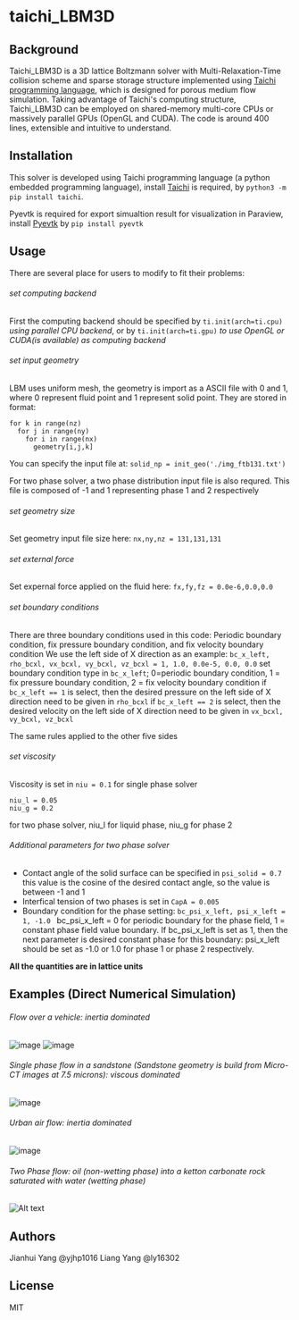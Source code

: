 # taichi_LBM3D
## Background
Taichi_LBM3D is a 3D lattice Boltzmann solver with Multi-Relaxation-Time collision scheme and sparse storage structure implemented using [Taichi programming language](https://github.com/taichi-dev/taichi), which is designed for porous medium flow simulation. Taking advantage of Taichi's computing structure, Taichi_LBM3D can be employed on shared-memory multi-core CPUs or massively parallel GPUs (OpenGL and CUDA). The code is around 400 lines, extensible and intuitive to understand.

## Installation
This solver is developed using Taichi programming language (a python embedded programming language), install [Taichi](https://github.com/taichi-dev/taichi) is required, by `python3 -m pip install taichi`.  

Pyevtk is required for export simualtion result for visualization in Paraview, install [Pyevtk](https://pypi.org/project/pyevtk/) by `pip install pyevtk`

## Usage
There are several place for users to modify to fit their problems:
###### set computing backend
First the computing backend should be specified by `ti.init(arch=ti.cpu)` *using parallel CPU backend*, or by `ti.init(arch=ti.gpu)` *to use OpenGL or CUDA(is available) as computing backend*
###### set input geometry
LBM uses uniform mesh, the geometry is import as a ASCII file with 0 and 1, where 0 represent fluid point and 1 represent solid point. They are stored in format:
```
for k in range(nz)
  for j in range(ny)
    for i in range(nx)
      geometry[i,j,k]
```
You can specify the input file at:
`solid_np = init_geo('./img_ftb131.txt')`

For two phase solver, a two phase distribution input file is also requred. This file is composed of -1 and 1 representing phase 1 and 2 respectively

###### set geometry size
Set geometry input file size here: `nx,ny,nz = 131,131,131`

###### set external force
Set expernal force applied on the fluid here: `fx,fy,fz = 0.0e-6,0.0,0.0`

###### set boundary conditions
There are three boundary conditions used in this code: Periodic boundary condition, fix pressure boundary condition, and fix velocity boundary condition
We use the left side of X direction as an example: `bc_x_left, rho_bcxl, vx_bcxl, vy_bcxl, vz_bcxl = 1, 1.0, 0.0e-5, 0.0, 0.0`
set boundary condition type in `bc_x_left`; 0=periodic boundary condition, 1 = fix pressure boundary condition, 2 = fix velocity boundary condition
if `bc_x_left == 1` is select, then the desired pressure on the left side of X direction need to be given in `rho_bcxl`
if `bc_x_left == 2` is select, then the desired velocity on the left side of X direction need to be given in `vx_bcxl, vy_bcxl, vz_bcxl`

The same rules applied to the other five sides

###### set viscosity
Viscosity is set in `niu = 0.1` for single phase solver
```
niu_l = 0.05
niu_g = 0.2
```
for two phase solver, niu_l for liquid phase, niu_g for phase 2

###### Additional parameters for two phase solver
- Contact angle of the solid surface can be specified in `psi_solid = 0.7` this value is the cosine of the desired contact angle, so the value is between -1 and 1
- Interfical tension of two phases is set in `CapA = 0.005`
- Boundary condition for the phase setting: `bc_psi_x_left, psi_x_left = 1, -1.0 ` bc_psi_x_left = 0 for periodic boundary for the phase field, 1 = constant phase field value boundary. If bc_psi_x_left is set as 1, then the next parameter is desired constant phase for this boundary: psi_x_left should be set as -1.0 or 1.0 for phase 1 or phase 2 respectively. 


**All the quantities are in lattice units**



## Examples (Direct Numerical Simulation)

###### Flow over a vehicle: inertia dominated
![image](https://github.com/yjhp1016/taichi_LBM3D/blob/main/img/car1.png)
![image](https://github.com/yjhp1016/taichi_LBM3D/blob/main/img/car2.png)

###### Single phase flow in a sandstone (Sandstone geometry is build from Micro-CT images at 7.5 microns): viscous dominated
![image](https://github.com/yjhp1016/taichi_LBM3D/blob/main/img/ftb1.png)

###### Urban air flow: inertia dominated
![image](https://github.com/yjhp1016/taichi_LBM3D/blob/main/img/city1.png)

###### Two Phase flow: oil (non-wetting phase) into a ketton carbonate rock saturated with water (wetting phase)
![Alt text](https://github.com/yjhp1016/taichi_LBM3D/blob/main/img/ket_drain.gif)

## Authors
Jianhui Yang @yjhp1016
Liang Yang @ly16302

## License 
MIT
